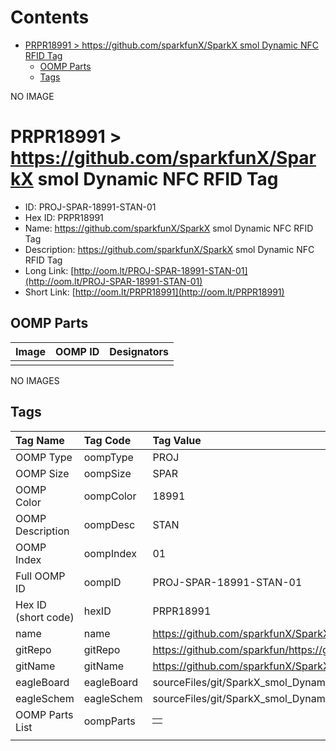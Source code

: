 



Contents
========

* [PRPR18991 > https://github.com/sparkfunX/SparkX smol Dynamic NFC RFID Tag](#prpr18991--httpsgithubcomsparkfunxsparkx-smol-dynamic-nfc-rfid-tag)
	* [OOMP Parts](#oomp-parts)
	* [Tags](#tags)
  
NO IMAGE  
# PRPR18991 > https://github.com/sparkfunX/SparkX smol Dynamic NFC RFID Tag

- ID: PROJ-SPAR-18991-STAN-01
- Hex ID: PRPR18991
- Name: https://github.com/sparkfunX/SparkX smol Dynamic NFC RFID Tag
- Description: https://github.com/sparkfunX/SparkX smol Dynamic NFC RFID Tag
- Long Link: [http://oom.lt/PROJ-SPAR-18991-STAN-01](http://oom.lt/PROJ-SPAR-18991-STAN-01)
- Short Link: [http://oom.lt/PRPR18991](http://oom.lt/PRPR18991)

## OOMP Parts
  

|Image|OOMP ID|Designators|
| :--- | :--- | :--- |
||||
  
NO IMAGES  
## Tags
  

|Tag Name|Tag Code|Tag Value|
| :--- | :--- | :--- |
|OOMP Type|oompType|PROJ|
|OOMP Size|oompSize|SPAR|
|OOMP Color|oompColor|18991|
|OOMP Description|oompDesc|STAN|
|OOMP Index|oompIndex|01|
|Full OOMP ID|oompID|PROJ-SPAR-18991-STAN-01|
|Hex ID (short code)|hexID|PRPR18991|
|name|name|https://github.com/sparkfunX/SparkX smol Dynamic NFC RFID Tag|
|gitRepo|gitRepo|https://github.com/sparkfun/https://github.com/sparkfunX/SparkX_smol_Dynamic_NFC_RFID_Tag|
|gitName|gitName|https://github.com/sparkfunX/SparkX_smol_Dynamic_NFC_RFID_Tag|
|eagleBoard|eagleBoard|sourceFiles/git/SparkX_smol_Dynamic_NFC_RFID_Tag/Hardware/SparkX_smol_Dynamic_NFC_RFID_Tag.brd|
|eagleSchem|eagleSchem|sourceFiles/git/SparkX_smol_Dynamic_NFC_RFID_Tag/Hardware/SparkX_smol_Dynamic_NFC_RFID_Tag.sch|
|OOMP Parts List|oompParts|<table><tr><td></td></tr></table>|
||||
